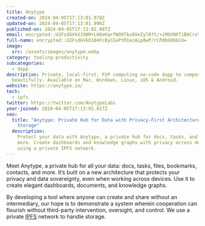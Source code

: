 ```yaml
---
title: Anytype
created-on: 2024-04-05T17:13:01.978Z
updated-on: 2024-04-05T17:13:01.996Z
published-on: 2024-04-05T17:13:02.007Z
email: encrypted::U2FsdGVkX198M+LHOoKq+fWO97ku9XeZylR7t/+iM6X0KTiB8CroYpyESvSDDcMD
full-name: encrypted::U2FsdGVkX184FcByCGxPtRIezALp8wP/rCPdbGHbbCU=
image:
  src: /assets/images/anytype.webp
category: tooling-productivity
subcategories:
  - dapp
description: Private, local-first, P2P computing no-code dapp to compose
  beautifully. Available on Mac, Windows, Linux, iOS & Android.
website: https://anytype.io/
tech:
  - ipfs
twitter: https://twitter.com/AnytypeLabs
year-joined: 2024-04-05T17:13:02.017Z
seo:
  title: "Anytype: Private Hub for Data with Privacy-First Architecture and IPFS
    Storage"
  description:
    Protect your data with Anytype, a private hub for docs, tasks, and
    more. Create dashboards and knowledge graphs with privacy across devices
    using a private IPFS network.
---
```


Meet Anytype, a private hub for all your data: docs, tasks, files, bookmarks, contacts, and more. It’s built on a new architecture that protects your privacy and data sovereignty, even when working across devices. Use it to create elegant dashboards, documents, and knowledge graphs.

By developing a tool where anyone can create and share without an intermediary, our hope is to demonstrate a system wherein cooperation can flourish without third-party intervention, oversight, and control. We use a private [IPFS](https://docs.ipfs.tech/concepts/what-is-ipfs/) network to handle storage.
